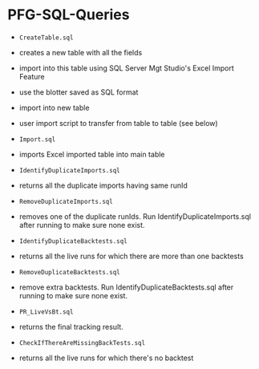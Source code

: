 # PFG-SQL-Queries

* `CreateTable.sql`
 * creates a new table with all the fields
 * import into this table using SQL Server Mgt Studio's Excel Import Feature
 * use the blotter saved as SQL format
 * import into new table
 * user import script to transfer from table to table (see below)  

* `Import.sql`
 * imports Excel imported table into main table
* `IdentifyDuplicateImports.sql`
 * returns all the duplicate imports having same runId
* `RemoveDuplicateImports.sql`
 * removes one of the duplicate runIds. Run IdentifyDuplicateImports.sql after running to make sure none exist.
* `IdentifyDuplicateBacktests.sql`
 * returns all the live runs for which there are more than one backtests
* `RemoveDuplicateBacktests.sql`
 * remove extra backtests. Run IdentifyDuplicateBacktests.sql after running to make sure none exist.
* `PR_LiveVsBt.sql`
 * returns the final tracking result. 
* `CheckIfThereAreMissingBackTests.sql`
 * returns all the live runs for which there's no backtest
